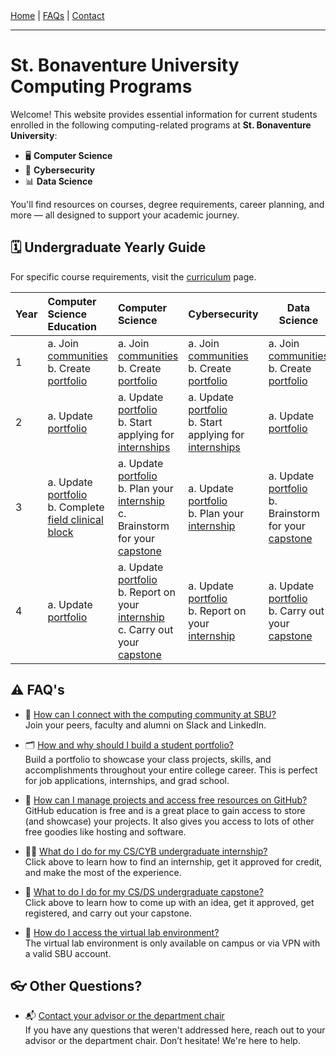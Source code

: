 <nav class="nav">
  <a href="index.md">Home</a> |
  <a href="index.md#faqs">FAQs</a> |
  <a href="faculty.md">Contact</a>
</nav>
<hr>

# St. Bonaventure University Computing Programs

Welcome! This website provides essential information for current students enrolled in the following computing-related programs at **St. Bonaventure University**:

- 🖥️ **Computer Science**
- 🔐 **Cybersecurity**
- 📊 **Data Science**

You'll find resources on courses, degree requirements, career planning, and more — all designed to support your academic journey.

## 🗓️ Undergraduate Yearly Guide

For specific course requirements, visit the [curriculum](curriculum.md) page.

| Year | Computer Science Education | Computer Science | Cybersecurity | Data Science |
|:-----|:---------------------------|:-----------------|:--------------|--------------|
| 1    | a. Join [communities](community.md)<br>b. Create [portfolio](portfolio.md) | a. Join [communities](community.md)<br>b. Create [portfolio](portfolio.md) | a. Join [communities](community.md)<br>b. Create [portfolio](portfolio.md) | a. Join [communities](community.md)<br>b. Create [portfolio](portfolio.md)  |
| 2    | a. Update [portfolio](portfolio.md) | a. Update [portfolio](portfolio.md)<br>b. Start applying for [internships](internships.md) | a. Update [portfolio](portfolio.md)<br>b. Start applying for [internships](internships.md) | a. Update [portfolio](portfolio.md) |
| 3    | a. Update [portfolio](portfolio.md)<br>b. Complete [field clinical block](https://catalog.sbu.edu/undergraduate/arts-sciences/computer-science/cosc-aded-bs/#overviewtext) | a. Update [portfolio](portfolio.md)<br>b. Plan your [internship](internships.md)<br>c. Brainstorm for your [capstone](capstone.md) | a. Update [portfolio](portfolio.md)<br>b. Plan your [internship](internships.md) | a. Update [portfolio](portfolio.md)<br>b. Brainstorm for your [capstone](capstone.md) |
| 4    | a. Update [portfolio](portfolio.md) | a. Update [portfolio](portfolio.md)<br>b. Report on your [internship](internships.md)<br>c. Carry out your [capstone](capstone.md) | a. Update [portfolio](portfolio.md)<br>b. Report on your [internship](internships.md) | a. Update [portfolio](portfolio.md)<br>b. Carry out your [capstone](capstone.md) |

## ⚠️ FAQ's
- 🔗 [How can I connect with the computing community at SBU?](community.md)  
  Join your peers, faculty and alumni on Slack and LinkedIn.

- 🗂️ [How and why should I build a student portfolio?](portfolio.md)  
  Build a portfolio to showcase your class projects, skills, and accomplishments throughout your entire college career. This is perfect for job applications, internships, and grad school.

- 🧩 [How can I manage projects and access free resources on GitHub?](https://github.com/education)  
  GitHub education is free and is a great place to gain access to store (and showcase) your projects. It also gives you access to lots of other free goodies like hosting and software.

- 👩‍💻 [What do I do for my CS/CYB undergraduate internship?](internships.md)  
  Click above to learn how to find an internship, get it approved for credit, and make the most of the experience.

- 💎 [What to do I do for my CS/DS undergraduate capstone?](capstone.md)  
  Click above to learn how to come up with an idea, get it approved, get registered, and carry out your capstone.

- 🥽 [How do I access the virtual lab environment?](https://vlab.sbu.edu)  
  The virtual lab environment is only available on campus or via VPN with a valid SBU account.

## 👓 Other Questions?

- 📬 [Contact your advisor or the department chair](faculty.md)  
  If you have any questions that weren't addressed here, reach out to your advisor or the department chair. Don’t hesitate! We're here to help.